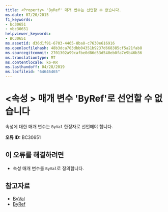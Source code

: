 ```yaml
---
title: <Property> 'ByRef' 매개 변수는 선언할 수 없습니다.
ms.date: 07/20/2015
f1_keywords:
- bc30651
- vbc30651
helpviewer_keywords:
- BC30651
ms.assetid: d36d1f91-6703-4465-8ba8-c7630e616916
ms.openlocfilehash: 48b3dca703dbb04351b9237d668385cf5a21fab8
ms.sourcegitcommit: 2701302a99cafbe0d86d53d540eb0fa7e9b46b36
ms.translationtype: MT
ms.contentlocale: ko-KR
ms.lasthandoff: 04/28/2019
ms.locfileid: "64646465"
---
```

# <a name="property-parameters-cannot-be-declared-byref"></a>\<속성 > 매개 변수 'ByRef'로 선언할 수 없습니다
속성에 대한 매개 변수는 `ByVal` 한정자로 선언해야 합니다.  
  
 **오류 ID:** BC30651  
  
## <a name="to-correct-this-error"></a>이 오류를 해결하려면  
  
- 속성 매개 변수를 `ByVal`로 정의합니다.  
  
## <a name="see-also"></a>참고자료

- [ByVal](../../visual-basic/language-reference/modifiers/byval.md)
- [ByRef](../../visual-basic/language-reference/modifiers/byref.md)
